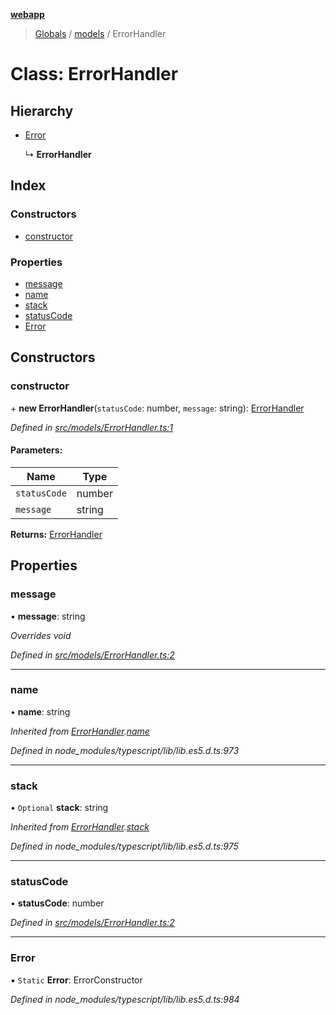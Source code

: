 **[webapp](../README.md)**

> [Globals](../globals.md) / [models](../modules/models.md) / ErrorHandler

# Class: ErrorHandler

## Hierarchy

* [Error](models.errorhandler.md#error)

  ↳ **ErrorHandler**

## Index

### Constructors

* [constructor](models.errorhandler.md#constructor)

### Properties

* [message](models.errorhandler.md#message)
* [name](models.errorhandler.md#name)
* [stack](models.errorhandler.md#stack)
* [statusCode](models.errorhandler.md#statuscode)
* [Error](models.errorhandler.md#error)

## Constructors

### constructor

\+ **new ErrorHandler**(`statusCode`: number, `message`: string): [ErrorHandler](models.errorhandler.md)

*Defined in [src/models/ErrorHandler.ts:1](https://github.com/BESTUPC/voting-web-app/blob/67fed0c/src/models/ErrorHandler.ts#L1)*

#### Parameters:

Name | Type |
------ | ------ |
`statusCode` | number |
`message` | string |

**Returns:** [ErrorHandler](models.errorhandler.md)

## Properties

### message

•  **message**: string

*Overrides void*

*Defined in [src/models/ErrorHandler.ts:2](https://github.com/BESTUPC/voting-web-app/blob/67fed0c/src/models/ErrorHandler.ts#L2)*

___

### name

•  **name**: string

*Inherited from [ErrorHandler](models.errorhandler.md).[name](models.errorhandler.md#name)*

*Defined in node_modules/typescript/lib/lib.es5.d.ts:973*

___

### stack

• `Optional` **stack**: string

*Inherited from [ErrorHandler](models.errorhandler.md).[stack](models.errorhandler.md#stack)*

*Defined in node_modules/typescript/lib/lib.es5.d.ts:975*

___

### statusCode

•  **statusCode**: number

*Defined in [src/models/ErrorHandler.ts:2](https://github.com/BESTUPC/voting-web-app/blob/67fed0c/src/models/ErrorHandler.ts#L2)*

___

### Error

▪ `Static` **Error**: ErrorConstructor

*Defined in node_modules/typescript/lib/lib.es5.d.ts:984*
